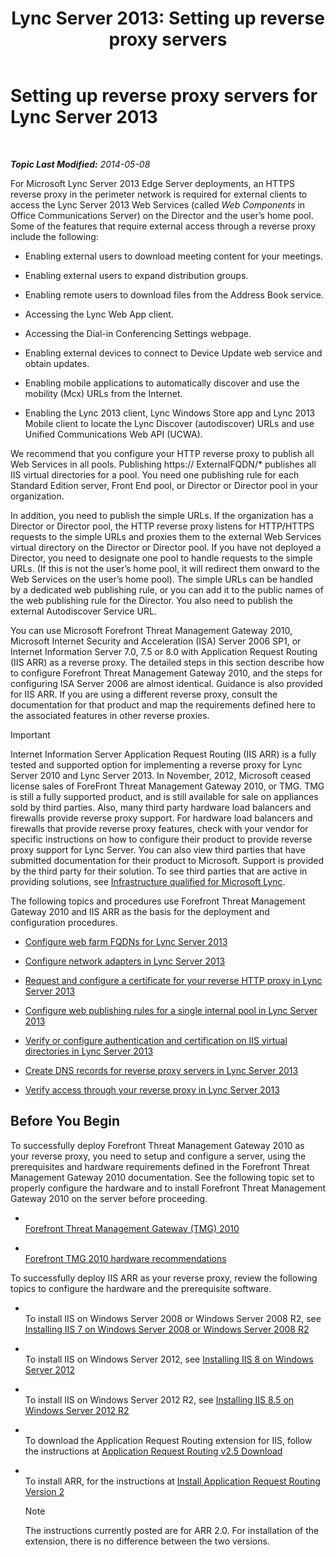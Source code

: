 ﻿---
title: 'Lync Server 2013: Setting up reverse proxy servers'
TOCTitle: Setting up reverse proxy servers
ms:assetid: 00bc138a-243f-4389-bfa5-9c62fcc95132
ms:mtpsurl: https://technet.microsoft.com/en-us/library/Gg398069(v=OCS.15)
ms:contentKeyID: 48183225
ms.date: 07/23/2014
mtps_version: v=OCS.15
---

<div data-xmlns="http://www.w3.org/1999/xhtml">

<div class="topic" data-xmlns="http://www.w3.org/1999/xhtml" data-msxsl="urn:schemas-microsoft-com:xslt" data-cs="http://msdn.microsoft.com/en-us/">

<div data-asp="http://msdn2.microsoft.com/asp">

# Setting up reverse proxy servers for Lync Server 2013

</div>

<div id="mainSection">

<div id="mainBody">

<span> </span>

_**Topic Last Modified:** 2014-05-08_

For Microsoft Lync Server 2013 Edge Server deployments, an HTTPS reverse proxy in the perimeter network is required for external clients to access the Lync Server 2013 Web Services (called *Web Components* in Office Communications Server) on the Director and the user’s home pool. Some of the features that require external access through a reverse proxy include the following:

  - Enabling external users to download meeting content for your meetings.

  - Enabling external users to expand distribution groups.

  - Enabling remote users to download files from the Address Book service.

  - Accessing the Lync Web App client.

  - Accessing the Dial-in Conferencing Settings webpage.

  - Enabling external devices to connect to Device Update web service and obtain updates.

  - Enabling mobile applications to automatically discover and use the mobility (Mcx) URLs from the Internet.

  - Enabling the Lync 2013 client, Lync Windows Store app and Lync 2013 Mobile client to locate the Lync Discover (autodiscover) URLs and use Unified Communications Web API (UCWA).

We recommend that you configure your HTTP reverse proxy to publish all Web Services in all pools. Publishing https:// ExternalFQDN/\* publishes all IIS virtual directories for a pool. You need one publishing rule for each Standard Edition server, Front End pool, or Director or Director pool in your organization.

In addition, you need to publish the simple URLs. If the organization has a Director or Director pool, the HTTP reverse proxy listens for HTTP/HTTPS requests to the simple URLs and proxies them to the external Web Services virtual directory on the Director or Director pool. If you have not deployed a Director, you need to designate one pool to handle requests to the simple URLs. (If this is not the user’s home pool, it will redirect them onward to the Web Services on the user’s home pool). The simple URLs can be handled by a dedicated web publishing rule, or you can add it to the public names of the web publishing rule for the Director. You also need to publish the external Autodiscover Service URL.

You can use Microsoft Forefront Threat Management Gateway 2010, Microsoft Internet Security and Acceleration (ISA) Server 2006 SP1, or Internet Information Server 7.0, 7.5 or 8.0 with Application Request Routing (IIS ARR) as a reverse proxy. The detailed steps in this section describe how to configure Forefront Threat Management Gateway 2010, and the steps for configuring ISA Server 2006 are almost identical. Guidance is also provided for IIS ARR. If you are using a different reverse proxy, consult the documentation for that product and map the requirements defined here to the associated features in other reverse proxies.

<div>


> [!IMPORTANT]  
> Internet Information Server Application Request Routing (IIS ARR) is a fully tested and supported option for implementing a reverse proxy for Lync Server 2010 and Lync Server 2013. In November, 2012, Microsoft ceased license sales of ForeFront Threat Management Gateway 2010, or TMG. TMG is still a fully supported product, and is still available for sale on appliances sold by third parties. Also, many third party hardware load balancers and firewalls provide reverse proxy support. For hardware load balancers and firewalls that provide reverse proxy features, check with your vendor for specific instructions on how to configure their product to provide reverse proxy support for Lync Server. You can also view third parties that have submitted documentation for their product to Microsoft. Support is provided by the third party for their solution. To see third parties that are active in providing solutions, see <A href="http://go.microsoft.com/fwlink/?linkid=268730">Infrastructure qualified for Microsoft Lync</A>.



</div>

The following topics and procedures use Forefront Threat Management Gateway 2010 and IIS ARR as the basis for the deployment and configuration procedures.

  - [Configure web farm FQDNs for Lync Server 2013](lync-server-2013-configure-web-farm-fqdns.md)

  - [Configure network adapters in Lync Server 2013](lync-server-2013-configure-network-adapters.md)

  - [Request and configure a certificate for your reverse HTTP proxy in Lync Server 2013](lync-server-2013-request-and-configure-a-certificate-for-your-reverse-http-proxy.md)

  - [Configure web publishing rules for a single internal pool in Lync Server 2013](lync-server-2013-configure-web-publishing-rules-for-a-single-internal-pool.md)

  - [Verify or configure authentication and certification on IIS virtual directories in Lync Server 2013](lync-server-2013-verify-or-configure-authentication-and-certification-on-iis-virtual-directories.md)

  - [Create DNS records for reverse proxy servers in Lync Server 2013](lync-server-2013-create-dns-records-for-reverse-proxy-servers.md)

  - [Verify access through your reverse proxy in Lync Server 2013](lync-server-2013-verify-access-through-your-reverse-proxy.md)

<div>

## Before You Begin

To successfully deploy Forefront Threat Management Gateway 2010 as your reverse proxy, you need to setup and configure a server, using the prerequisites and hardware requirements defined in the Forefront Threat Management Gateway 2010 documentation. See the following topic set to properly configure the hardware and to install Forefront Threat Management Gateway 2010 on the server before proceeding.

  - <span></span>  
    [Forefront Threat Management Gateway (TMG) 2010](http://go.microsoft.com/fwlink/?linkid=291292)

  - <span></span>  
    [Forefront TMG 2010 hardware recommendations](http://go.microsoft.com/fwlink/?linkid=291293)

To successfully deploy IIS ARR as your reverse proxy, review the following topics to configure the hardware and the prerequisite software.

  - <span></span>  
    To install IIS on Windows Server 2008 or Windows Server 2008 R2, see [Installing IIS 7 on Windows Server 2008 or Windows Server 2008 R2](http://go.microsoft.com/fwlink/?linkid=291296)

  - <span></span>  
    To install IIS on Windows Server 2012, see [Installing IIS 8 on Windows Server 2012](http://go.microsoft.com/fwlink/?linkid=291297)

  - <span></span>  
    To install IIS on Windows Server 2012 R2, see [Installing IIS 8.5 on Windows Server 2012 R2](http://go.microsoft.com/fwlink/?linkid=330687)

  - <span></span>  
    To download the Application Request Routing extension for IIS, follow the instructions at [Application Request Routing v2.5 Download](http://go.microsoft.com/fwlink/?linkid=291298)

  - <span></span>  
    To install ARR, for the instructions at [Install Application Request Routing Version 2](http://go.microsoft.com/fwlink/?linkid=291299)
    
    <div>
    

    > [!NOTE]  
    > The instructions currently posted are for ARR 2.0. For installation of the extension, there is no difference between the two versions.

    
    </div>

</div>

</div>

<span> </span>

</div>

</div>

</div>


